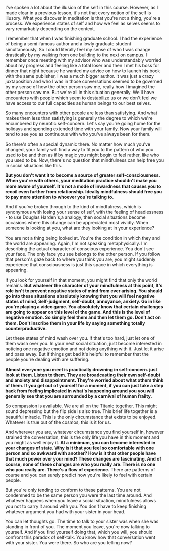 

I've spoken a lot about the illusion of the self in this course. However, as I made clear in a previous lesson, it's not that every notion of the self is illusory. What you discover in meditation is that you're not a thing, you're a process. We experience states of self and how we feel as selves seems to vary remarkably depending on the context.

I remember that when I was finishing graduate school. I had the experience of being a semi-famous author and a lowly graduate student simultaneously. So I could literally feel my sense of who I was change drastically by my walking from one building to the next on campus. I remember once meeting with my advisor who was understandably worried about my progress and feeling like a total loser and then I met his boss for dinner that night because he wanted my advice on how to launch his book with the same publisher, I was a much bigger author. It was just a crazy juxtaposition and who I was in those conversations seemed to be governed by my sense of how the other person saw me, really how I imagined the other person saw me. But we're all in this situation generally. We'll have encounters with people which seem to destabilize us or we don't feel we have access to our full capacities as human beings to our best selves.

So many encounters with other people are less than satisfying. And what makes them less than satisfying is generally the degree to which we're encumbered by neurotic self-concern. Let's say you're going home for the holidays and spending extended time with your family. Now your family will tend to see you as continuous with who you've always been for them.

So there's often a special dynamic there. No matter how much you've changed, your family will find a way to fit you to the pattern of who you used to be and then as if by magic you might begin to feel rather, like who you used to be. Now, there's no question that mindfulness can help free you in social situations like this.

__But you don't want it to become a source of greater self-consciousness. When you're with others, your meditation practice shouldn't make you more aware of yourself. It's not a mode of inwardness that causes you to recoil even further from relationship. Ideally mindfulness should free you to pay more attention to whoever you're talking to.__

And if you've broken through to the kind of mindfulness, which is synonymous with losing your sense of self, with the feeling of headlessness - to use Douglas Harden's,a analogy, then social situations become occasions where this change can be appreciated most vividly. When someone is looking at you, what are they looking at in your experience?

You are not a thing being looked at. You're the condition in which they and the world are appearing. Again, I'm not speaking metaphysically. I'm describing the actual character of conscious experience. You don't see your face. The only face you see belongs to the other person. If you follow that person's gaze back to where you think you are, you might suddenly experience that consciousness is just this space in which everything is appearing.

If you look for yourself in that moment, you might find that only the world remains. __But whatever the character of your mindfulness at this point, It's role isn't to prevent negative states of mind from ever arising. You should go into these situations absolutely knowing that you will feel negative states of mind, Self-judgment, self-doubt, annoyance, anxiety. Go in like you're playing a video game. You absolutely know that certain challenges are going to appear on this level of the game. And this is the level of negative emotion. So simply feel them and then let them go. Don't act on them. Don't inscribe them in your life by saying something totally counterproductive.__

Let these states of mind wash over you. If that's too hard, just let one of them wash over you. In your next social situation, just become interested in noticing one negative emotion and not doing anything with it. Just let it arise and pass away. But if things get bad it's helpful to remember that the people you're dealing with are suffering.

__Almost everyone you meet is practically drowning in self-concern. just look at them. Listen to them. They are broadcasting their own self-doubt and anxiety and disappointment. They're worried about what others think of them. If you get out of yourself for a moment, if you can just take a step back from feeling implicated in what's happening around you you will generally see that you are surrounded by a carnival of human frailty.__

So compassion is available. We are all on the Titanic together. This might sound depressing but the flip side is also true. This brief life together is a beautiful miracle. This is the only circumstance that exists to be enjoyed. Whatever is true out of the cosmos, this is it for us.

And wherever you are, whatever circumstance you find yourself in, however strained the conversation, this is the only life you have in this moment and you might as well enjoy it. __At a minimum, you can become interested in your changes of state. Why is it that you feel so comfortable with one person and so awkward with another? How is it that other people have that much power over your mind? These changes are fascinating. And of course, none of these changes are who you really are. There is no one who you really are. There's a flow of experience.__ There are patterns of course and you can surely predict how you're likely to feel with certain people.

But you're only tending to conform to these patterns. You are not condemned to be the same person you were the last time around. And whatever happens when you leave a social situation, mindfulness allows you not to carry it around with you. You don't have to keep finishing whatever argument you had with your sister in your head.

You can let thoughts go. The time to talk to your sister was when she was standing in front of you. The moment you leave, you're now talking to yourself. And if you find yourself doing that, which you will, you should confront this paradox of self-talk. You know how that conversation went with your sister. You were there. So who are you telling now?

